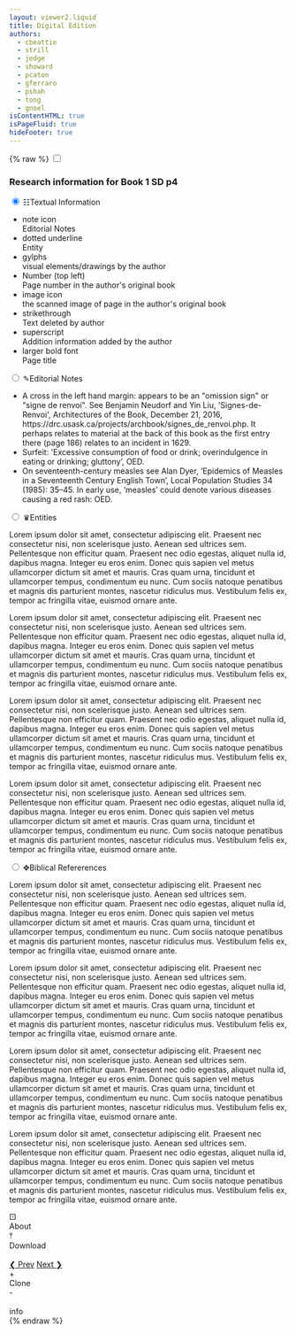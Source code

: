 ```yaml
---
layout: viewer2.liquid
title: Digital Edition
authors:
  - cbeattie
  - strill
  - jedge
  - showard
  - pcaton
  - gferraro
  - pshah
  - tong
  - gnoel
isContentHTML: true
isPageFluid: true
hideFooter: true
---
```


{% raw %}
<input id="drawer-switch" type="checkbox" />

<aside id="drawer" role="complementary">
  <h3>Research information for Book 1 SD p4</h3>
  <div class="tabs">
    <div class="tab">
      <input
        type="radio"
        id="tab-1"
        name="tab-group-1"
        checked>
      <label for="tab-1">
        <span>☷</span>Textual Information</label>
      <div class="content">
        <ul>
          <li>
            <span>note icon</span><br>Editorial Notes</li>
          <li>
            <span>dotted underline
            </span><br>Entity</li>
          <li>
            <span>gylphs</span><br>visual elements/drawings by the author
          </li>
          <li>
            <span>Number (top left)</span><br>Page number in the author's original book
          </li>
          <li>
            <span>image icon</span><br>the scanned image of page in the author's original book
          </li>
          <li>
            <span>strikethrough</span><br>Text deleted by author
          </li>
          <li>
            <span>superscript</span><br>Addition information added by the author
          </li>
          <li>
            <span>larger bold font</span><br>Page title
          </li>
        </ul>
      </div>
    </div>
    <div class="tab">
      <input
        type="radio"
        id="tab-2"
        name="tab-group-1">
      <label for="tab-2">
        <span>✎</span>Editorial Notes
      </label>
      <div class="content">
        <ul>
          <li>
            <span class="body">
              <span class="tei-p" data-tei="p">
                A cross in the left hand margin: appears to be an "omission sign" or
                "signe de renvoi". See Benjamin Neudorf and Yin Liu, 'Signes-de-Renvoi',
                <span
                  class="tei-hi"
                  data-tei="hi"
                  data-tei-rend="italic">Architectures of the Book</span>, December 21, 2016,
                <span
                  class="tei-ref"
                  data-tei="ref"
                  data-tei-target="https://drc.usask.ca/projects/archbook/signes_de_renvoi.php">https://drc.usask.ca/projects/archbook/signes_de_renvoi.php</span>.
                It perhaps relates to material at the back of this book as the first entry there (page 186) relates to
                                                                  an incident in 1629.
              </span>
            </span>
          </li>
          <li>
            <span class="body">
              <span class="tei-p" data-tei="p">
                Surfeit: 'Excessive consumption of food or drink; overindulgence in
                eating or drinking; gluttony’,
                <span
                  class="tei-hi"
                  data-tei="hi"
                  data-tei-rend="italic">OED</span>.
              </span>
            </span>
          </li>
          <li>
            <span class="body">
              <span class="tei-p" data-tei="p">
                On seventeenth-century measles see Alan Dyer, ‘Epidemics of Measles in
                a Seventeenth Century English Town’,
                <span
                  class="tei-hi"
                  data-tei="hi"
                  data-tei-rend="italic">Local
                  Population Studies</span>
                34 (1985): 35–45. In early use, ‘measles’ could denote various diseases
                causing a red rash:
                <span
                  class="tei-hi"
                  data-tei="hi"
                  data-tei-rend="italic">OED</span>.</span>
            </span>
          </li>
        </ul>
      </div>
    </div>
    <div class="tab">
      <input
        type="radio"
        id="tab-3"
        name="tab-group-1">
      <label for="tab-3">
        <span>♛</span>Entities
      </label>
      <div class="content">
        <p>Lorem ipsum dolor sit amet, consectetur adipiscing elit. Praesent nec consectetur nisi, non scelerisque
          justo. Aenean sed ultrices sem. Pellentesque non efficitur quam. Praesent nec odio egestas, aliquet nulla
                                          id, dapibus magna. Integer eu eros enim. Donec quis sapien vel metus ullamcorper dictum sit amet et mauris.
                                          Cras quam urna, tincidunt et ullamcorper tempus, condimentum eu nunc. Cum sociis natoque penatibus et magnis
                                          dis parturient montes, nascetur ridiculus mus. Vestibulum felis ex, tempor ac fringilla vitae, euismod
                                          ornare ante.</p>
        <p>Lorem ipsum dolor sit amet, consectetur adipiscing elit. Praesent nec consectetur nisi, non scelerisque
          justo. Aenean sed ultrices sem. Pellentesque non efficitur quam. Praesent nec odio egestas, aliquet nulla
                                          id, dapibus magna. Integer eu eros enim. Donec quis sapien vel metus ullamcorper dictum sit amet et mauris.
                                          Cras quam urna, tincidunt et ullamcorper tempus, condimentum eu nunc. Cum sociis natoque penatibus et magnis
                                          dis parturient montes, nascetur ridiculus mus. Vestibulum felis ex, tempor ac fringilla vitae, euismod
                                          ornare ante.</p>
        <p>Lorem ipsum dolor sit amet, consectetur adipiscing elit. Praesent nec consectetur nisi, non scelerisque
          justo. Aenean sed ultrices sem. Pellentesque non efficitur quam. Praesent nec odio egestas, aliquet nulla
                                          id, dapibus magna. Integer eu eros enim. Donec quis sapien vel metus ullamcorper dictum sit amet et mauris.
                                          Cras quam urna, tincidunt et ullamcorper tempus, condimentum eu nunc. Cum sociis natoque penatibus et magnis
                                          dis parturient montes, nascetur ridiculus mus. Vestibulum felis ex, tempor ac fringilla vitae, euismod
                                          ornare ante.</p>
        <p>Lorem ipsum dolor sit amet, consectetur adipiscing elit. Praesent nec consectetur nisi, non scelerisque
          justo. Aenean sed ultrices sem. Pellentesque non efficitur quam. Praesent nec odio egestas, aliquet nulla
                                          id, dapibus magna. Integer eu eros enim. Donec quis sapien vel metus ullamcorper dictum sit amet et mauris.
                                          Cras quam urna, tincidunt et ullamcorper tempus, condimentum eu nunc. Cum sociis natoque penatibus et magnis
                                          dis parturient montes, nascetur ridiculus mus. Vestibulum felis ex, tempor ac fringilla vitae, euismod
                                          ornare ante.</p>
      </div>
    </div>
    <div class="tab">
      <input
        type="radio"
        id="tab-4"
        name="tab-group-1">
      <label for="tab-4">
        <span>✥</span>Biblical Refererences
      </label>
      <div class="content">
        <p>Lorem ipsum dolor sit amet, consectetur adipiscing elit. Praesent nec consectetur nisi, non scelerisque
          justo. Aenean sed ultrices sem. Pellentesque non efficitur quam. Praesent nec odio egestas, aliquet nulla
                                          id, dapibus magna. Integer eu eros enim. Donec quis sapien vel metus ullamcorper dictum sit amet et mauris.
                                          Cras quam urna, tincidunt et ullamcorper tempus, condimentum eu nunc. Cum sociis natoque penatibus et magnis
                                          dis parturient montes, nascetur ridiculus mus. Vestibulum felis ex, tempor ac fringilla vitae, euismod
                                          ornare ante.</p>
        <p>Lorem ipsum dolor sit amet, consectetur adipiscing elit. Praesent nec consectetur nisi, non scelerisque
          justo. Aenean sed ultrices sem. Pellentesque non efficitur quam. Praesent nec odio egestas, aliquet nulla
                                          id, dapibus magna. Integer eu eros enim. Donec quis sapien vel metus ullamcorper dictum sit amet et mauris.
                                          Cras quam urna, tincidunt et ullamcorper tempus, condimentum eu nunc. Cum sociis natoque penatibus et magnis
                                          dis parturient montes, nascetur ridiculus mus. Vestibulum felis ex, tempor ac fringilla vitae, euismod
                                          ornare ante.</p>
        <p>Lorem ipsum dolor sit amet, consectetur adipiscing elit. Praesent nec consectetur nisi, non scelerisque
          justo. Aenean sed ultrices sem. Pellentesque non efficitur quam. Praesent nec odio egestas, aliquet nulla
                                          id, dapibus magna. Integer eu eros enim. Donec quis sapien vel metus ullamcorper dictum sit amet et mauris.
                                          Cras quam urna, tincidunt et ullamcorper tempus, condimentum eu nunc. Cum sociis natoque penatibus et magnis
                                          dis parturient montes, nascetur ridiculus mus. Vestibulum felis ex, tempor ac fringilla vitae, euismod
                                          ornare ante.</p>
        <p>Lorem ipsum dolor sit amet, consectetur adipiscing elit. Praesent nec consectetur nisi, non scelerisque
          justo. Aenean sed ultrices sem. Pellentesque non efficitur quam. Praesent nec odio egestas, aliquet nulla
                                          id, dapibus magna. Integer eu eros enim. Donec quis sapien vel metus ullamcorper dictum sit amet et mauris.
                                          Cras quam urna, tincidunt et ullamcorper tempus, condimentum eu nunc. Cum sociis natoque penatibus et magnis
                                          dis parturient montes, nascetur ridiculus mus. Vestibulum felis ex, tempor ac fringilla vitae, euismod
                                          ornare ante.</p>
      </div>
    </div>
  </div>
</aside>
<div class="panel-wrapper">
  <div class="panel" v-for="(panel, panelIdx) in panels">
    <nav class="panel-nav">
        <div class="icon">⚀
          <br>
          <span>About</span>
        </div>
        <div class="icon">⤒
          <br>
          <span>Download</span>
        </div>
        <div>
          <template id="vue-panel-selector">
            <div class="select-dropdown tooltip">
              <span class="tooltiptext bottom">{{tooltip}}</span>
              <!-- removed id="image_switcher" -->
              <select aria-label="image switcher" @change="$parent.onChangeSelector(panel, controlKey)" v-model="panel.selections[controlKey]">
                <option v-for="(title, id) in panel.selectors[controlKey]" :value="id" v-html="title"></option>
              </select>
            </div>
          </template>
          <panel-control :panel-idx="panelIdx" control-key="document" tooltip="Select book"></panel-control>
          <panel-control :panel-idx="panelIdx" control-key="view" tooltip="Select version"></panel-control><br>
          <a class="pagination" href="#" @click.stop.prevent="incrementLocus(panel, -1)">
            ❮ Prev</a>
          <panel-control :panel-idx="panelIdx" control-key="locus" tooltip="Select page"></panel-control>
          <a class="pagination" href="#" @click.stop.prevent="incrementLocus(panel, 1)">
            Next ❯</a>
          <!-- <div class="select-dropdown tooltip">
            <span class="tooltiptext bottom">Select book</span>
            <select aria-label="image switcher">
              <option
                value="1236"
                data-url="/catalogue/mss-1/article-001/01-recto/"
                selected="">Book 1</option>
              <option value="1237" data-url="/catalogue/mss-1/article-001/01-verso/">Book 2
              </option>
              <option value="1238" data-url="/catalogue/mss-1/article-001/02-recto/">Book 3
              </option>
              <option value="1239" data-url="/catalogue/mss-1/article-001/02-verso/">Book 4
              </option>
            </select>
          </div>
          <div class="select-dropdown tooltip">
            <span class="tooltiptext bottom">Select version</span>
            <select aria-label="image switcher">
              <option
                value="1236"
                data-url="/catalogue/mss-1/article-001/01-recto/"
                selected="">Semi-Diplomatic
              </option>
              <option value="1237" data-url="/catalogue/mss-1/article-001/01-verso/">Modernised</option>
            </select>
          </div>
          <a class="prev tooltip" href="/">
            <span class="tooltiptext bottom">Previous page</span>⇽ </a>
          <div class="select-dropdown tooltip">
            <span class="tooltiptext bottom">Select page</span>
            <select aria-label="image switcher">
              <option value="" selected="">Page 4</option>
              <option value="">Page 5</option>
              <option value="">Page 6</option>
              <option value="">Page 7</option>
              <option value="">Page 8</option>
              <option value="">Page 9</option>
            </select>
          </div>
          <a class="next tooltip" href="/">
            <span class="tooltiptext bottom">Next page</span>
            ⇾</a> -->
        </div>
        <div class="icon" v-if="canClonePanel">
          <a @click.stop.prevent="clonePanel(panelIdx)">+</a><br>
          <span>Clone</span>
        </div>
        <div class="icon" v-if="panels.length > 1">
          <a @click.stop.prevent="closePanel(panelIdx)">-</a>
        </div>
        <div class="icon">
          <label for="drawer-switch" id="drawer-toggle"></label>
          <br>
          <span>info</span>
        </div>
        <!--    <li><label for="drawer-switch" id="drawer-toggle">Page information</label></li>-->
    </nav>
    <div class="panel-chunk">
      <div :class="'content '+getContentClasses(panel)" v-html="panel.responses.document">
      </div>
    </div>
  </div>
</div>
{% endraw %}

